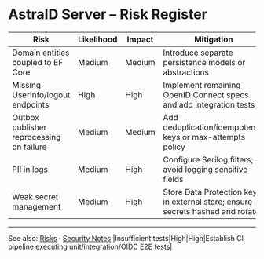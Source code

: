 # AstraID Server – Risk Register

| Risk | Likelihood | Impact | Mitigation |
|---|---|---|---|
|Domain entities coupled to EF Core|Medium|Medium|Introduce separate persistence models or abstractions|
|Missing UserInfo/logout endpoints|High|High|Implement remaining OpenID Connect specs and add integration tests|
|Outbox publisher reprocessing on failure|Medium|Medium|Add deduplication/idempotency keys or max-attempts policy|
|PII in logs|Medium|High|Configure Serilog filters; avoid logging sensitive fields|
|Weak secret management|Medium|High|Store Data Protection keys in external store; ensure secrets hashed and rotated|

---

See also: [Risks](AstraID_Risks.md) · [Security Notes](docs/SECURITY.md)
|Insufficient tests|High|High|Establish CI pipeline executing unit/integration/OIDC E2E tests|
